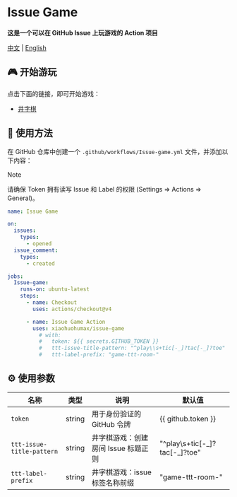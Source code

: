 # Issue Game

**这是一个可以在 GitHub Issue 上玩游戏的 Action 项目**

[中文](README_ZH.md) | [English](README.md)

## 🎮 开始游玩

点击下面的链接，即可开始游戏：

+ [井字棋](https://github.com/xiaohuohumax/issue-game/issues/new?title=Play%20Tic-Tac-Toe&body=请不要修改%20Issue%20标题，直接提交即可。 '点击此处创建房间，开始游戏')

## 📖 使用方法

在 GitHub 仓库中创建一个 `.github/workflows/Issue-game.yml` 文件，并添加以下内容：

> [!Note]
> 请确保 Token 拥有读写 Issue 和 Label 的权限 (Settings => Actions => General)。

```yaml
name: Issue Game

on:
  issues:
    types:
      - opened
  issue_comment:
    types:
      - created

jobs:
  Issue-game:
    runs-on: ubuntu-latest
    steps:
      - name: Checkout
        uses: actions/checkout@v4

      - name: Issue Game Action
        uses: xiaohuohumax/issue-game
          # with:
          #   token: ${{ secrets.GITHUB_TOKEN }}
          #   ttt-issue-title-pattern: "^play\\s+tic[-_]?tac[-_]?toe"
          #   ttt-label-prefix: "game-ttt-room-"
```

## ⚙ 使用参数

| 名称                      | 类型   | 说明                                | 默认值                           |
| ------------------------- | ------ | ----------------------------------- | -------------------------------- |
| `token`                   | string | 用于身份验证的 GitHub 令牌          | {{ github.token }}               |
| `ttt-issue-title-pattern` | string | 井字棋游戏：创建房间 Issue 标题正则 | "^play\\s+tic[-\_]?tac[-\_]?toe" |
| `ttt-label-prefix`        | string | 井字棋游戏：issue 标签名称前缀      | "game-ttt-room-"                 |
